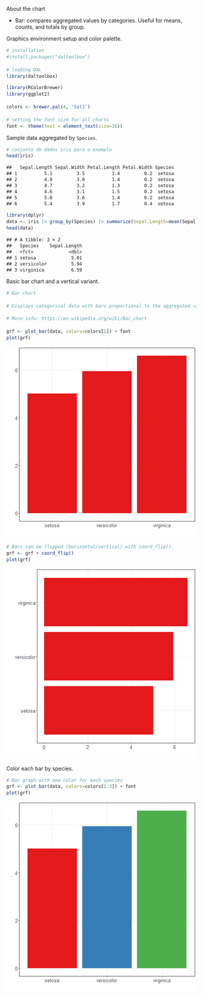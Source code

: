 About the chart
- Bar: compares aggregated values by categories. Useful for means, counts, and totals by group.

Graphics environment setup and color palette.

``` r
# installation 
#install.packages("daltoolbox")

# loading DAL
library(daltoolbox) 
```


``` r
library(RColorBrewer)
library(ggplot2)

colors <- brewer.pal(4, 'Set1')

# setting the font size for all charts
font <- theme(text = element_text(size=16))
```

Sample data aggregated by `Species`.

``` r
# conjunto de dados iris para o exemplo
head(iris)
```

```
##   Sepal.Length Sepal.Width Petal.Length Petal.Width Species
## 1          5.1         3.5          1.4         0.2  setosa
## 2          4.9         3.0          1.4         0.2  setosa
## 3          4.7         3.2          1.3         0.2  setosa
## 4          4.6         3.1          1.5         0.2  setosa
## 5          5.0         3.6          1.4         0.2  setosa
## 6          5.4         3.9          1.7         0.4  setosa
```


``` r
library(dplyr)
data <- iris |> group_by(Species) |> summarize(Sepal.Length=mean(Sepal.Length))
head(data)
```

```
## # A tibble: 3 × 2
##   Species    Sepal.Length
##   <fct>             <dbl>
## 1 setosa             5.01
## 2 versicolor         5.94
## 3 virginica          6.59
```

Basic bar chart and a vertical variant.

``` r
# Bar chart

# Displays categorical data with bars proportional to the aggregated value (count, mean, etc.).

# More info: https://en.wikipedia.org/wiki/Bar_chart

grf <- plot_bar(data, colors=colors[1]) + font
plot(grf)
```

![plot of chunk unnamed-chunk-5](fig/grf_bar/unnamed-chunk-5-1.png)


``` r
# Bars can be flipped (horizontal/vertical) with coord_flip().
grf <- grf + coord_flip()
plot(grf)
```

![plot of chunk unnamed-chunk-6](fig/grf_bar/unnamed-chunk-6-1.png)

Color each bar by species.

``` r
# Bar graph with one color for each species
grf <- plot_bar(data, colors=colors[1:3]) + font
plot(grf)
```

![plot of chunk unnamed-chunk-7](fig/grf_bar/unnamed-chunk-7-1.png)
